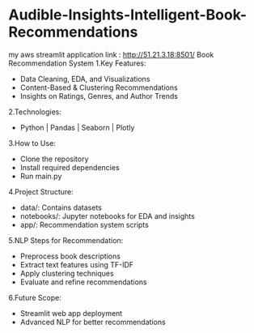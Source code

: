 # Audible-Insights-Intelligent-Book-Recommendations
my aws streamlit application link : http://51.21.3.18:8501/
Book Recommendation System
1.Key Features:
- Data Cleaning, EDA, and Visualizations
- Content-Based & Clustering Recommendations
- Insights on Ratings, Genres, and Author Trends
  
2.Technologies:
- Python | Pandas | Seaborn | Plotly
  
3.How to Use:
- Clone the repository
- Install required dependencies
- Run main.py
  
4.Project Structure:
- data/: Contains datasets
- notebooks/: Jupyter notebooks for EDA and insights
- app/: Recommendation system scripts

5.NLP Steps for Recommendation:
- Preprocess book descriptions
- Extract text features using TF-IDF
- Apply clustering techniques
- Evaluate and refine recommendations
  
6.Future Scope:
- Streamlit web app deployment
- Advanced NLP for better recommendations
